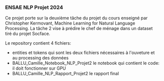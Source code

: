 ### ENSAE NLP Projet 2024

Ce projet porte sur la deuxième tâche du projet du cours enseigné par Christopher Kermovant, Machine Learning for Natural Language Processing. La tâche 2 vise à prédire le chef de ménage dans un dataset tiré du projet Socface. 

Le repository contient 4 fichiers: 
- entities et tokens qui sont les deux fichiers nécessaires à l'ouveture et au processing des données
- BALLU_Camille_Notebook_NLP_Projet2 le notebook qui contient le code: il doit fonctionner sur GPU 
- BALLU_Camille_NLP_Rapport_Projet2 le rapport final 
